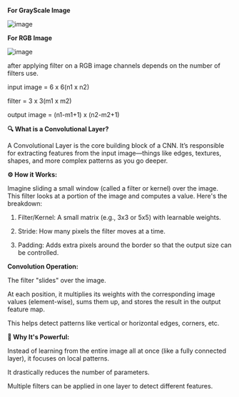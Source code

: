 **For GrayScale Image**

![image](https://github.com/user-attachments/assets/5ad346e5-b8ce-4ece-a883-ce8efe72daea)

**For RGB Image**

![image](https://github.com/user-attachments/assets/55bffef9-2cfc-4a5f-92f5-28b1612dc959)

after applying filter on a RGB image channels depends on the number of filters use.

input image = 6 x 6(n1 x n2) 

filter = 3 x 3(m1 x m2)

output image = (n1-m1+1) x (n2-m2+1)

**🔍 What is a Convolutional Layer?**

A Convolutional Layer is the core building block of a CNN. It’s responsible for extracting features from the input image—things like edges, textures, shapes, and more complex patterns as you go deeper.

**⚙️ How it Works:**

Imagine sliding a small window (called a filter or kernel) over the image. This filter looks at a portion of the image and computes a value. Here's the breakdown:

1. Filter/Kernel: A small matrix (e.g., 3x3 or 5x5) with learnable weights.

2. Stride: How many pixels the filter moves at a time.

3. Padding: Adds extra pixels around the border so that the output size can be controlled.

**Convolution Operation:**

The filter "slides" over the image.

At each position, it multiplies its weights with the corresponding image values (element-wise), sums them up, and stores the result in the output feature map.

This helps detect patterns like vertical or horizontal edges, corners, etc.

**🧠 Why It's Powerful:**

Instead of learning from the entire image all at once (like a fully connected layer), it focuses on local patterns.

It drastically reduces the number of parameters.

Multiple filters can be applied in one layer to detect different features.
